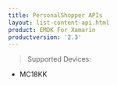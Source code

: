 ```yaml
---
title: PersonalShopper APIs
layout: list-content-api.html
product: EMDK For Xamarin
productversion: '2.3'
---
```

>Supported Devices:
* MC18KK
















